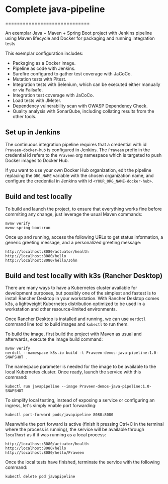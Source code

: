 # Complete java-pipeline
=============================

An exemplar Java + Maven + Spring Boot project with Jenkins pipeline using Maven lifecycle and Docker for packaging and running integration tests

This exemplar configuration includes:

- Packaging as a Docker image.
- Pipeline as code with Jenkins.
- Surefire configured to gather test coverage with JaCoCo.
- Mutation tests with Pitest.
- Integration tests with Selenium, which can be executed either manually or via Failsafe.
- Integration test coverage with JaCoCo.
- Load tests with JMeter.
- Dependency vulnerability scan with OWASP Dependency Check.
- Quality analysis with SonarQube, including collating results from the other tools.

## Set up in Jenkins

The continuous integration pipeline requires that a credential with id `Praveen-docker-hub`
is configured in Jenkins. The `Praveen` prefix in the credential id refers to the `Praveen`
org namespace which is targeted to push Docker images to Docker Hub.

If you want to use your own Docker Hub organization, edit the pipeline replacing the `ORG_NAME` variable with the chosen organization name, and configure the credential in Jenkins with id `<YOUR_ORG_NAME-docker-hub>`.

## Build and test locally

To build and launch the project, to ensure that everything works fine before commiting any change, just leverage the usual Maven commands:

    mvnw verify
    mvnw spring-boot:run

Once up and running, access the following URLs to get status information, a generic greeting message, and a personalized greeting message:

    http://localhost:8080/actuator/health
    http://localhost:8080/hello
    http://localhost:8080/hello/John

## Build and test locally with k3s (Rancher Desktop)

There are many ways to have a Kubernetes cluster available for development purposes, but possibly one of the simplest and fastest is to install Rancher Desktop in your workstation. With Rancher Desktop comes k3s, a lightweight Kubernetes distribution optimized to be used in a workstation and other resource-limited environments.

Once Rancher Desktop is installed and running, we can use `nerdctl` command line tool to build images and `kubectl` to run them.

To build the image, first build the project with Maven as usual and afterwards, execute the image build command:

    mvnw verify
    nerdctl --namespace k8s.io build -t Praveen-demos-java-pipeline:1.0-SNAPSHOT .

The namespace parameter is needed for the image to be available to the local Kubernetes cluster. Once ready, launch the service with this command:

    kubectl run javapipeline --image Praveen-demos-java-pipeline:1.0-SNAPSHOT

To simplify local testing, instead of exposing a service or configuring an ingress, let's simply enable port forwarding:

    kubectl port-forward pods/javapipeline 8080:8080

Meanwhile the port forward is active (finish it pressing Ctrl+C in the terminal where the process is running), the service will be available through `localhost` as if it was running as a local process:

    http://localhost:8080/actuator/health
    http://localhost:8080/hello
    http://localhost:8080/hello/Praveen

Once the local tests have finished, terminate the service with the following command:

    kubectl delete pod javapipeline
